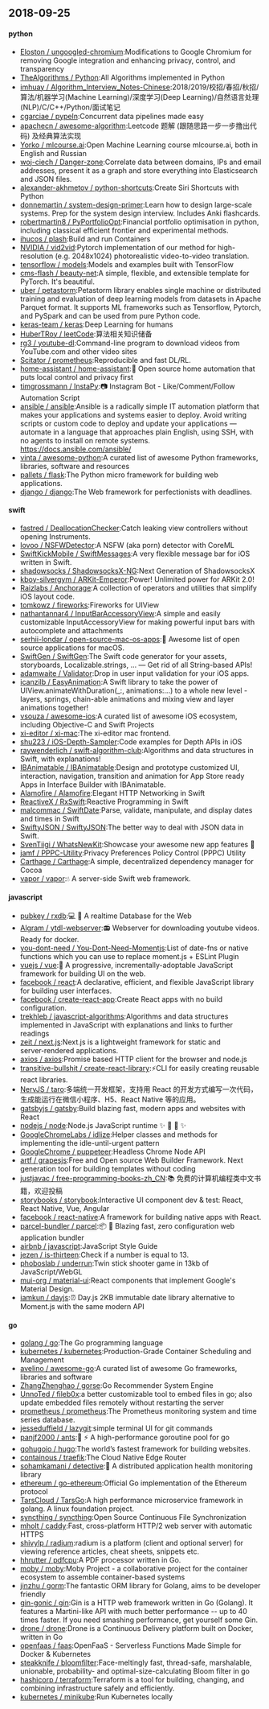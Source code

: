 ## 2018-09-25

#### python
* [Eloston / ungoogled-chromium](https://github.com/Eloston/ungoogled-chromium):Modifications to Google Chromium for removing Google integration and enhancing privacy, control, and transparency
* [TheAlgorithms / Python](https://github.com/TheAlgorithms/Python):All Algorithms implemented in Python
* [imhuay / Algorithm_Interview_Notes-Chinese](https://github.com/imhuay/Algorithm_Interview_Notes-Chinese):2018/2019/校招/春招/秋招/算法/机器学习(Machine Learning)/深度学习(Deep Learning)/自然语言处理(NLP)/C/C++/Python/面试笔记
* [cgarciae / pypeln](https://github.com/cgarciae/pypeln):Concurrent data pipelines made easy
* [apachecn / awesome-algorithm](https://github.com/apachecn/awesome-algorithm):Leetcode 题解 (跟随思路一步一步撸出代码) 及经典算法实现
* [Yorko / mlcourse.ai](https://github.com/Yorko/mlcourse.ai):Open Machine Learning course mlcourse.ai, both in English and Russian
* [woj-ciech / Danger-zone](https://github.com/woj-ciech/Danger-zone):Correlate data between domains, IPs and email addresses, present it as a graph and store everything into Elasticsearch and JSON files.
* [alexander-akhmetov / python-shortcuts](https://github.com/alexander-akhmetov/python-shortcuts):Create Siri Shortcuts with Python
* [donnemartin / system-design-primer](https://github.com/donnemartin/system-design-primer):Learn how to design large-scale systems. Prep for the system design interview. Includes Anki flashcards.
* [robertmartin8 / PyPortfolioOpt](https://github.com/robertmartin8/PyPortfolioOpt):Financial portfolio optimisation in python, including classical efficient frontier and experimental methods.
* [ihucos / plash](https://github.com/ihucos/plash):Build and run Containers
* [NVIDIA / vid2vid](https://github.com/NVIDIA/vid2vid):Pytorch implementation of our method for high-resolution (e.g. 2048x1024) photorealistic video-to-video translation.
* [tensorflow / models](https://github.com/tensorflow/models):Models and examples built with TensorFlow
* [cms-flash / beauty-net](https://github.com/cms-flash/beauty-net):A simple, flexible, and extensible template for PyTorch. It's beautiful.
* [uber / petastorm](https://github.com/uber/petastorm):Petastorm library enables single machine or distributed training and evaluation of deep learning models from datasets in Apache Parquet format. It supports ML frameworks such as Tensorflow, Pytorch, and PySpark and can be used from pure Python code.
* [keras-team / keras](https://github.com/keras-team/keras):Deep Learning for humans
* [HuberTRoy / leetCode](https://github.com/HuberTRoy/leetCode):算法相关知识储备
* [rg3 / youtube-dl](https://github.com/rg3/youtube-dl):Command-line program to download videos from YouTube.com and other video sites
* [Scitator / prometheus](https://github.com/Scitator/prometheus):Reproducible and fast DL/RL.
* [home-assistant / home-assistant](https://github.com/home-assistant/home-assistant):🏡
Open source home automation that puts local control and privacy first
* [timgrossmann / InstaPy](https://github.com/timgrossmann/InstaPy):📷
Instagram Bot - Like/Comment/Follow Automation Script
* [ansible / ansible](https://github.com/ansible/ansible):Ansible is a radically simple IT automation platform that makes your applications and systems easier to deploy. Avoid writing scripts or custom code to deploy and update your applications — automate in a language that approaches plain English, using SSH, with no agents to install on remote systems. https://docs.ansible.com/ansible/
* [vinta / awesome-python](https://github.com/vinta/awesome-python):A curated list of awesome Python frameworks, libraries, software and resources
* [pallets / flask](https://github.com/pallets/flask):The Python micro framework for building web applications.
* [django / django](https://github.com/django/django):The Web framework for perfectionists with deadlines.

#### swift
* [fastred / DeallocationChecker](https://github.com/fastred/DeallocationChecker):Catch leaking view controllers without opening Instruments.
* [lovoo / NSFWDetector](https://github.com/lovoo/NSFWDetector):A NSFW (aka porn) detector with CoreML
* [SwiftKickMobile / SwiftMessages](https://github.com/SwiftKickMobile/SwiftMessages):A very flexible message bar for iOS written in Swift.
* [shadowsocks / ShadowsocksX-NG](https://github.com/shadowsocks/ShadowsocksX-NG):Next Generation of ShadowsocksX
* [kboy-silvergym / ARKit-Emperor](https://github.com/kboy-silvergym/ARKit-Emperor):Power! Unlimited power for ARKit 2.0!
* [Raizlabs / Anchorage](https://github.com/Raizlabs/Anchorage):A collection of operators and utilities that simplify iOS layout code.
* [tomkowz / fireworks](https://github.com/tomkowz/fireworks):Fireworks for UIView
* [nathantannar4 / InputBarAccessoryView](https://github.com/nathantannar4/InputBarAccessoryView):A simple and easily customizable InputAccessoryView for making powerful input bars with autocomplete and attachments
* [serhii-londar / open-source-mac-os-apps](https://github.com/serhii-londar/open-source-mac-os-apps):🚀
Awesome list of open source applications for macOS.
* [SwiftGen / SwiftGen](https://github.com/SwiftGen/SwiftGen):The Swift code generator for your assets, storyboards, Localizable.strings, … — Get rid of all String-based APIs!
* [adamwaite / Validator](https://github.com/adamwaite/Validator):Drop in user input validation for your iOS apps.
* [icanzilb / EasyAnimation](https://github.com/icanzilb/EasyAnimation):A Swift library to take the power of UIView.animateWithDuration(_:, animations:...) to a whole new level - layers, springs, chain-able animations and mixing view and layer animations together!
* [vsouza / awesome-ios](https://github.com/vsouza/awesome-ios):A curated list of awesome iOS ecosystem, including Objective-C and Swift Projects
* [xi-editor / xi-mac](https://github.com/xi-editor/xi-mac):The xi-editor mac frontend.
* [shu223 / iOS-Depth-Sampler](https://github.com/shu223/iOS-Depth-Sampler):Code examples for Depth APIs in iOS
* [raywenderlich / swift-algorithm-club](https://github.com/raywenderlich/swift-algorithm-club):Algorithms and data structures in Swift, with explanations!
* [IBAnimatable / IBAnimatable](https://github.com/IBAnimatable/IBAnimatable):Design and prototype customized UI, interaction, navigation, transition and animation for App Store ready Apps in Interface Builder with IBAnimatable.
* [Alamofire / Alamofire](https://github.com/Alamofire/Alamofire):Elegant HTTP Networking in Swift
* [ReactiveX / RxSwift](https://github.com/ReactiveX/RxSwift):Reactive Programming in Swift
* [malcommac / SwiftDate](https://github.com/malcommac/SwiftDate):Parse, validate, manipulate, and display dates and times in Swift
* [SwiftyJSON / SwiftyJSON](https://github.com/SwiftyJSON/SwiftyJSON):The better way to deal with JSON data in Swift.
* [SvenTiigi / WhatsNewKit](https://github.com/SvenTiigi/WhatsNewKit):Showcase your awesome new app features
📱
* [jamf / PPPC-Utility](https://github.com/jamf/PPPC-Utility):Privacy Preferences Policy Control (PPPC) Utility
* [Carthage / Carthage](https://github.com/Carthage/Carthage):A simple, decentralized dependency manager for Cocoa
* [vapor / vapor](https://github.com/vapor/vapor):💧
A server-side Swift web framework.

#### javascript
* [pubkey / rxdb](https://github.com/pubkey/rxdb):💻
📱
A realtime Database for the Web
* [Algram / ytdl-webserver](https://github.com/Algram/ytdl-webserver):📻
Webserver for downloading youtube videos. Ready for docker.
* [you-dont-need / You-Dont-Need-Momentjs](https://github.com/you-dont-need/You-Dont-Need-Momentjs):List of date-fns or native functions which you can use to replace moment.js + ESLint Plugin
* [vuejs / vue](https://github.com/vuejs/vue):🖖
A progressive, incrementally-adoptable JavaScript framework for building UI on the web.
* [facebook / react](https://github.com/facebook/react):A declarative, efficient, and flexible JavaScript library for building user interfaces.
* [facebook / create-react-app](https://github.com/facebook/create-react-app):Create React apps with no build configuration.
* [trekhleb / javascript-algorithms](https://github.com/trekhleb/javascript-algorithms):Algorithms and data structures implemented in JavaScript with explanations and links to further readings
* [zeit / next.js](https://github.com/zeit/next.js):Next.js is a lightweight framework for static and server‑rendered applications.
* [axios / axios](https://github.com/axios/axios):Promise based HTTP client for the browser and node.js
* [transitive-bullshit / create-react-library](https://github.com/transitive-bullshit/create-react-library):⚡CLI for easily creating reusable react libraries.
* [NervJS / taro](https://github.com/NervJS/taro):多端统一开发框架，支持用 React 的开发方式编写一次代码，生成能运行在微信小程序、H5、React Native 等的应用。
* [gatsbyjs / gatsby](https://github.com/gatsbyjs/gatsby):Build blazing fast, modern apps and websites with React
* [nodejs / node](https://github.com/nodejs/node):Node.js JavaScript runtime
✨
🐢
🚀
✨
* [GoogleChromeLabs / idlize](https://github.com/GoogleChromeLabs/idlize):Helper classes and methods for implementing the idle-until-urgent pattern
* [GoogleChrome / puppeteer](https://github.com/GoogleChrome/puppeteer):Headless Chrome Node API
* [artf / grapesjs](https://github.com/artf/grapesjs):Free and Open source Web Builder Framework. Next generation tool for building templates without coding
* [justjavac / free-programming-books-zh_CN](https://github.com/justjavac/free-programming-books-zh_CN):📚
免费的计算机编程类中文书籍，欢迎投稿
* [storybooks / storybook](https://github.com/storybooks/storybook):Interactive UI component dev & test: React, React Native, Vue, Angular
* [facebook / react-native](https://github.com/facebook/react-native):A framework for building native apps with React.
* [parcel-bundler / parcel](https://github.com/parcel-bundler/parcel):📦
🚀
Blazing fast, zero configuration web application bundler
* [airbnb / javascript](https://github.com/airbnb/javascript):JavaScript Style Guide
* [jezen / is-thirteen](https://github.com/jezen/is-thirteen):Check if a number is equal to 13.
* [phoboslab / underrun](https://github.com/phoboslab/underrun):Twin stick shooter game in 13kb of JavaScript/WebGL
* [mui-org / material-ui](https://github.com/mui-org/material-ui):React components that implement Google's Material Design.
* [iamkun / dayjs](https://github.com/iamkun/dayjs):⏰
Day.js 2KB immutable date library alternative to Moment.js with the same modern API

#### go
* [golang / go](https://github.com/golang/go):The Go programming language
* [kubernetes / kubernetes](https://github.com/kubernetes/kubernetes):Production-Grade Container Scheduling and Management
* [avelino / awesome-go](https://github.com/avelino/awesome-go):A curated list of awesome Go frameworks, libraries and software
* [ZhangZhenghao / gorse](https://github.com/ZhangZhenghao/gorse):Go Recommender System Engine
* [UnnoTed / fileb0x](https://github.com/UnnoTed/fileb0x):a better customizable tool to embed files in go; also update embedded files remotely without restarting the server
* [prometheus / prometheus](https://github.com/prometheus/prometheus):The Prometheus monitoring system and time series database.
* [jesseduffield / lazygit](https://github.com/jesseduffield/lazygit):simple terminal UI for git commands
* [panjf2000 / ants](https://github.com/panjf2000/ants):🐜
⚡️
A high-performance goroutine pool for go
* [gohugoio / hugo](https://github.com/gohugoio/hugo):The world’s fastest framework for building websites.
* [containous / traefik](https://github.com/containous/traefik):The Cloud Native Edge Router
* [sohamkamani / detective](https://github.com/sohamkamani/detective):🔎
A distributed application health monitoring library
* [ethereum / go-ethereum](https://github.com/ethereum/go-ethereum):Official Go implementation of the Ethereum protocol
* [TarsCloud / TarsGo](https://github.com/TarsCloud/TarsGo):A high performance microservice framework in golang. A linux foundation project.
* [syncthing / syncthing](https://github.com/syncthing/syncthing):Open Source Continuous File Synchronization
* [mholt / caddy](https://github.com/mholt/caddy):Fast, cross-platform HTTP/2 web server with automatic HTTPS
* [shivylp / radium](https://github.com/shivylp/radium):radium is a platform (client and optional server) for viewing reference articles, cheat sheets, snippets etc.
* [hhrutter / pdfcpu](https://github.com/hhrutter/pdfcpu):A PDF processor written in Go.
* [moby / moby](https://github.com/moby/moby):Moby Project - a collaborative project for the container ecosystem to assemble container-based systems
* [jinzhu / gorm](https://github.com/jinzhu/gorm):The fantastic ORM library for Golang, aims to be developer friendly
* [gin-gonic / gin](https://github.com/gin-gonic/gin):Gin is a HTTP web framework written in Go (Golang). It features a Martini-like API with much better performance -- up to 40 times faster. If you need smashing performance, get yourself some Gin.
* [drone / drone](https://github.com/drone/drone):Drone is a Continuous Delivery platform built on Docker, written in Go
* [openfaas / faas](https://github.com/openfaas/faas):OpenFaaS - Serverless Functions Made Simple for Docker & Kubernetes
* [steakknife / bloomfilter](https://github.com/steakknife/bloomfilter):Face-meltingly fast, thread-safe, marshalable, unionable, probability- and optimal-size-calculating Bloom filter in go
* [hashicorp / terraform](https://github.com/hashicorp/terraform):Terraform is a tool for building, changing, and combining infrastructure safely and efficiently.
* [kubernetes / minikube](https://github.com/kubernetes/minikube):Run Kubernetes locally
